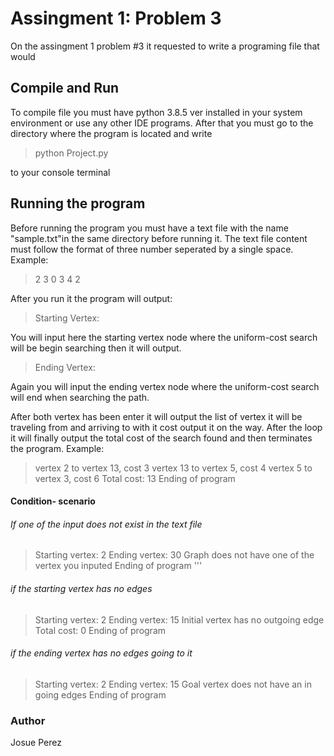 # Assingment 1: Problem 3

On the assingment 1 problem #3 it requested to write a programing file that would 

## Compile and Run

To compile file you must have python 3.8.5 ver installed in your system environment or use any other IDE programs. 
After that you must go to the directory where the program is located and write 


> python Project.py


to your console terminal

## Running the program

Before running the program you must have a text file with the name "sample.txt"in the same directory before running it. The text file content must follow the format of three number seperated by a single space. Example:

>2 3 0
>3 4 2

After you run it the program will output:

>Starting Vertex:

You will input here the starting vertex node where the uniform-cost search will be begin searching then it will output.

>Ending Vertex:

Again you will input the ending vertex node where the uniform-cost search will end when searching the path. 

After both vertex has been enter it will output the list of vertex it will be traveling from and arriving to with it cost output it on the way. After the loop it will finally output the total cost of the search found and then terminates the program. Example:

>vertex 2 to vertex 13, cost 3
>vertex 13 to vertex 5, cost 4
>vertex 5 to vertex 3, cost 6
>Total cost: 13
>Ending of program

#### Condition- scenario

###### If one of the input does not exist in the text file

>Starting vertex: 2
>Ending vertex: 30
>Graph does not have one of the vertex you inputed
>Ending of program
'''
###### if the starting vertex has no edges


>Starting vertex: 2
>Ending vertex: 15
>Initial vertex has no outgoing edge
>Total cost: 0
>Ending of program

###### if the ending vertex has no edges going to it


>Starting vertex: 2
>Ending vertex: 15
>Goal vertex does not have an in going edges
>Ending of program


### Author
Josue Perez








